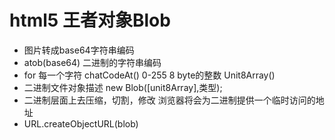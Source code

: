 # html5 王者对象Blob 

- 图片转成base64字符串编码
- atob(base64) 二进制的字符串编码
- for 每一个字符 
  chatCodeAt() 0-255 8 byte的整数
  Unit8Array()
- 二进制文件对象描述 new Blob([unit8Array],类型);
- 二进制层面上去压缩，切割，修改
浏览器将会为二进制提供一个临时访问的地址 
- URL.createObjectURL(blob)